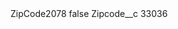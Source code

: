 <?xml version="1.0" encoding="UTF-8"?>
<CustomMetadata xmlns="http://soap.sforce.com/2006/04/metadata" xmlns:xsi="http://www.w3.org/2001/XMLSchema-instance" xmlns:xsd="http://www.w3.org/2001/XMLSchema">
    <label>ZipCode2078</label>
    <protected>false</protected>
    <values>
        <field>Zipcode__c</field>
        <value xsi:type="xsd:string">33036</value>
    </values>
</CustomMetadata>
